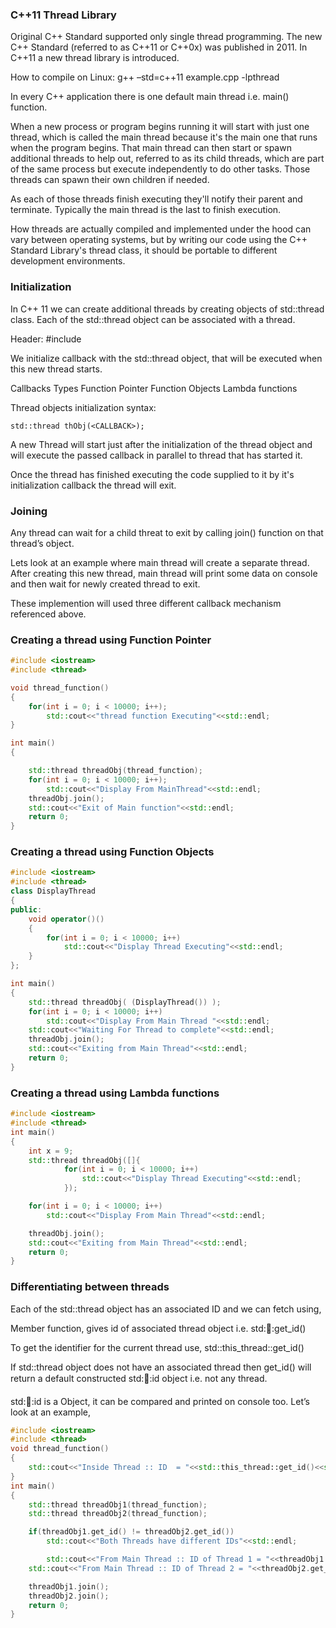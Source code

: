 ### C++11 Thread Library

Original C++ Standard supported only single thread programming. The new C++ Standard (referred to as C++11 or C++0x) was published in 2011. In C++11 a new thread library is introduced.

How to compile on Linux:
	g++ –std=c++11 example.cpp -lpthread

In every C++ application there is one default main thread i.e. main() function.

When a new process or program begins running it will start with just one thread, which is called the main thread because it's the main one that runs when the program begins. That main thread can then start or spawn additional threads to help out, referred to as its child threads, which are part of the same process but execute independently to do other tasks. Those threads can spawn their own children if needed.

As each of those threads finish executing they'll notify their parent and terminate. Typically the main thread is the last to finish execution.

How threads are actually compiled and implemented under the hood can vary between operating systems, but by writing our code using the C++ Standard Library's thread class, it should be portable to different development environments.



### Initialization

In C++ 11 we can create additional threads by creating objects of std::thread class. Each of the std::thread object can be associated with a thread.

Header:
	#include <thread>

We initialize callback with the std::thread object, that will be executed when this new thread starts.

Callbacks Types
	Function Pointer
	Function Objects
	Lambda functions

Thread objects initialization syntax:

	std::thread thObj(<CALLBACK>);

A new Thread will start just after the initialization of the thread object and will execute the passed callback in parallel to thread that has started it.

Once the thread has finished executing the code supplied to it by it's initialization callback the thread will exit.


### Joining
Any thread can wait for a child threat to exit by calling join() function on that thread’s object.

Lets look at an example where main thread will create a separate thread. After creating this new thread, main thread will print some data on console and then wait for newly created thread to exit.

These implemention will used three different callback mechanism referenced above.


### Creating a thread using Function Pointer

```cpp
#include <iostream>
#include <thread>

void thread_function()
{
    for(int i = 0; i < 10000; i++);
        std::cout<<"thread function Executing"<<std::endl;
}

int main()  
{

    std::thread threadObj(thread_function);
    for(int i = 0; i < 10000; i++);
        std::cout<<"Display From MainThread"<<std::endl;
    threadObj.join();    
    std::cout<<"Exit of Main function"<<std::endl;
    return 0;
}
```

### Creating a thread using Function Objects

```cpp
#include <iostream>
#include <thread>
class DisplayThread
{
public:
    void operator()()     
    {
        for(int i = 0; i < 10000; i++)
            std::cout<<"Display Thread Executing"<<std::endl;
    }
};

int main()  
{
    std::thread threadObj( (DisplayThread()) );
    for(int i = 0; i < 10000; i++)
        std::cout<<"Display From Main Thread "<<std::endl;
    std::cout<<"Waiting For Thread to complete"<<std::endl;
    threadObj.join();
    std::cout<<"Exiting from Main Thread"<<std::endl;
    return 0;
}
```


### Creating a thread using Lambda functions

```cpp
#include <iostream>
#include <thread>
int main()  
{
    int x = 9;
    std::thread threadObj([]{
            for(int i = 0; i < 10000; i++)
                std::cout<<"Display Thread Executing"<<std::endl;
            });

    for(int i = 0; i < 10000; i++)
        std::cout<<"Display From Main Thread"<<std::endl;

    threadObj.join();
    std::cout<<"Exiting from Main Thread"<<std::endl;
    return 0;
}
```

### Differentiating between threads

Each of the std::thread object has an associated ID and we can fetch using,

Member function, gives id of associated thread object i.e.
std::thread::get_id()

To get the identifier for the current thread use,
std::this_thread::get_id()

If std::thread object does not have an associated thread then get_id() will return a default constructed std::thread::id object i.e. not any thread.

std::thread::id is a Object, it can be compared and printed on console too. Let’s look at an example,

```cpp
#include <iostream>
#include <thread>
void thread_function()
{
    std::cout<<"Inside Thread :: ID  = "<<std::this_thread::get_id()<<std::endl;    
}
int main()  
{
    std::thread threadObj1(thread_function);
    std::thread threadObj2(thread_function);

    if(threadObj1.get_id() != threadObj2.get_id())
        std::cout<<"Both Threads have different IDs"<<std::endl;

        std::cout<<"From Main Thread :: ID of Thread 1 = "<<threadObj1.get_id()<<std::endl;    
    std::cout<<"From Main Thread :: ID of Thread 2 = "<<threadObj2.get_id()<<std::endl;    

    threadObj1.join();    
    threadObj2.join();    
    return 0;
}
```
